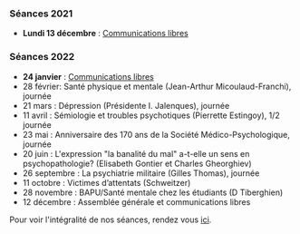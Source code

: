 ### Séances 2021
- **Lundi 13 décembre** : [Communications libres](/seances/2021/decembre-2021-communications-libres)

### Séances 2022
- **24 janvier** : [Communications libres](/seances/2022/janvier-2022-communications-libres)
- 28 février: Santé physique et mentale (Jean-Arthur Micoulaud-Franchi), journée
- 21 mars : Dépression (Présidente I. Jalenques), journée
- 11 avril : Sémiologie et troubles psychotiques (Pierrette Estingoy), 1/2 journée
- 23 mai : Anniversaire des 170 ans de la Société Médico-Psychologique, journée
- 20 juin : L'expression "la banalité du mal" a-t-elle un sens en psychopathologie? (Elisabeth Gontier et Charles Gheorghiev)
- 26 septembre : La psychiatrie militaire (Gilles Thomas), journée
- 11 octobre : Victimes d’attentats (Schweitzer)
- 28 novembre : BAPU/Santé mentale chez les étudiants (D Tiberghien)
- 12 décembre : Assemblée générale et communications libres

Pour voir l'intégralité de nos séances, rendez vous [ici](/seances/).
